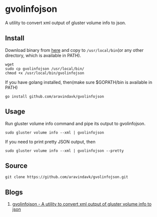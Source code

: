 gvolinfojson
============

A utility to convert xml output of gluster volume info to json.

## Install

Download binary from [here](#) and copy to `/usr/local/bin`(or any other directory, which is available in PATH).

    wget
    sudo cp gvolinfojson /usr/local/bin/
    chmod +x /usr/local/bin/gvolinfojson

If you have golang installed, then(make sure $GOPATH/bin is available in PATH)

    go install github.com/aravindavk/gvolinfojson

## Usage

Run gluster volume info command and pipe its output to gvolinfojson.

    sudo gluster volume info --xml | gvolinfojson

If you need to print pretty JSON output, then

    sudo gluster volume info --xml | gvolinfojson --pretty

## Source

    git clone https://github.com/aravindavk/gvolinfojson.git

## Blogs

1. [gvolinfojson - A utility to convert xml output of gluster volume info to json](#)
